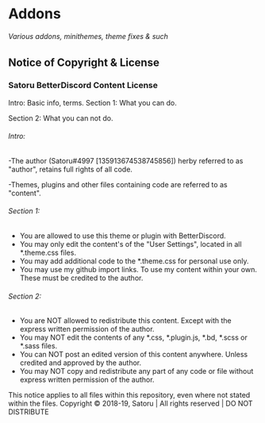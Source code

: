 # Addons
###### Various addons, minithemes, theme fixes & such

## Notice of Copyright & License
### Satoru BetterDiscord Content License

Intro: 
Basic info, terms. 
Section 1: What you can do. 

Section 2: What you can not do.

###### Intro:
-The author (Satoru#4997 [135913674538745856]) herby referred to as "author", retains full rights of all code. 

-Themes, plugins and other files containing code are referred to as "content". 

###### Section 1:
* You are allowed to use this theme or plugin with BetterDiscord.
* You may only edit the content's of the "User Settings", located in all *.theme.css files.
* You may add additional code to the *.theme.css for personal use only.
* You may use my github import links. To use my content within your own. These must be credited to the author. 

###### Section 2:
* You are NOT allowed to redistribute this content. Except with the express written permission of the author.
* You may NOT edit the contents of any *.css, *.plugin.js, *.bd, *.scss or *.sass files.
* You can NOT post an edited version of this content anywhere. Unless credited and approved by the author.
* You may NOT copy and redistribute any part of any code or file without express written permission of the author. 

This notice applies to all files within this repository, even where not stated within the files. 
Copyright © 2018-19, Satoru | All rights reserved | DO NOT DISTRIBUTE

